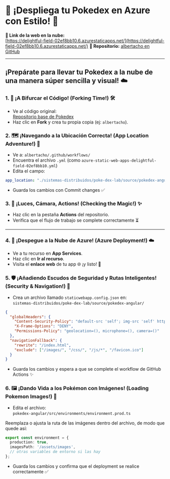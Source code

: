 # 🚀 ¡Despliega tu Pokedex en Azure con Estilo! 🌟

**🔗 Link de la web en la nube:**  
[https://delightful-field-02ef8bb10.6.azurestaticapps.net/](https://delightful-field-02ef8bb10.6.azurestaticapps.net/)
**📂 Repositorio:** [albertacho en GitHub](https://github.com/Albertohincapie11/albertacho)  

---

## ¡Prepárate para llevar tu Pokedex a la nube de una manera súper sencilla y visual! ☁️

### 1. 🍴 ¡A Bifurcar el Código! (Forking Time!) 🛠️

- Ve al código original:  
  [Repositorio base de Pokedex](https://github.com/rcuello/ac4dem1a/tree/master/sistemas-distribuidos/poke-dex-lab)
- Haz clic en **Fork** y crea tu propia copia (ej: `albertacho`).

### 2. 🗺️ ¡Navegando a la Ubicación Correcta! (App Location Adventure!) 🧭

- Ve a: `albertacho/.github/workflows/`
- Encuentra el archivo `.yml` (como `azure-static-web-apps-delightful-field-02ef8bb10.yml`)
- Edita el campo:

```yml
app_location: "./sistemas-distribuidos/poke-dex-lab/source/pokedex-angular"
```
- Guarda los cambios con Commit changes ✅

### 3. 🚦 ¡Luces, Cámara, Actions! (Checking the Magic!) ✨

- Haz clic en la pestaña **Actions** del repositorio.  
- Verifica que el flujo de trabajo se complete correctamente ⏳

---

### 4. 🚀 ¡Despegue a la Nube de Azure! (Azure Deployment!) ☁️

- Ve a tu recurso en **App Services**.  
- Haz clic en **Ir al recurso**.  
- Visita el **enlace web** de tu app 🌐 ¡y listo! 👀

### 5. 🛡️ ¡Añadiendo Escudos de Seguridad y Rutas Inteligentes! (Security & Navigation!) 🧭

- Crea un archivo llamado `staticwebapp.config.json` en:  
  `sistemas-distribuidos/poke-dex-lab/source/pokedex-angular/`

```json
{
  "globalHeaders": {
    "Content-Security-Policy": "default-src 'self'; img-src 'self' https://raw.githubusercontent.com https://pokeapi.co https://assets.pokemon.com; script-src 'self' 'unsafe-inline'; style-src 'self' 'unsafe-inline' https://fonts.googleapis.com; font-src 'self' https://fonts.gstatic.com; connect-src 'self' https://beta.pokeapi.co",
    "X-Frame-Options": "DENY",
    "Permissions-Policy": "geolocation=(), microphone=(), camera=()"
  },
  "navigationFallback": {
    "rewrite": "/index.html",
    "exclude": ["/images/", "/css/", "/js/*", "/favicon.ico"]
  }
}
```
- Guarda los cambios y espera a que se complete el workflow de GitHub Actions ✨

### 6. 🖼️ ¡Dando Vida a los Pokémon con Imágenes! (Loading Pokemon Images!) 🎨

- Edita el archivo:  
  `pokedex-angular/src/environments/environment.prod.ts`

Reemplaza o ajusta la ruta de las imágenes dentro del archivo, de modo que quede así:

```ts
export const environment = {
  production: true,
  imagesPath: '/assets/images',
  // otras variables de entorno si las hay
};
```
- Guarda los cambios y confirma que el deployment se realice correctamente ✅
